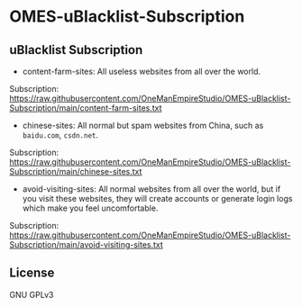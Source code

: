 # OMES-uBlacklist-Subscription

## uBlacklist Subscription

+ content-farm-sites: All useless websites from all over the world.

Subscription: https://raw.githubusercontent.com/OneManEmpireStudio/OMES-uBlacklist-Subscription/main/content-farm-sites.txt

+ chinese-sites: All normal but spam websites from China, such as `baidu.com`, `csdn.net`.

Subscription: https://raw.githubusercontent.com/OneManEmpireStudio/OMES-uBlacklist-Subscription/main/chinese-sites.txt

+ avoid-visiting-sites: All normal  websites from all over the world, but if you visit these websites, they will create accounts or generate login logs which make you feel uncomfortable.

Subscription: https://raw.githubusercontent.com/OneManEmpireStudio/OMES-uBlacklist-Subscription/main/avoid-visiting-sites.txt

## License

GNU GPLv3

